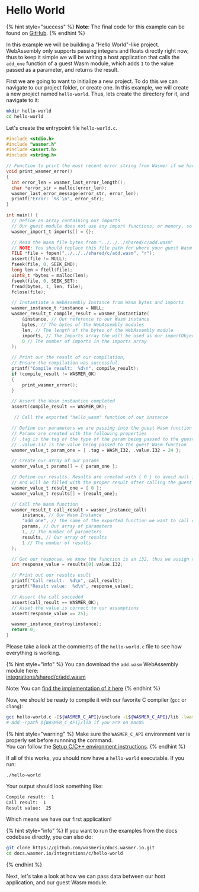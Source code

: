 # Hello World

{% hint style="success" %}
**Note**: The final code for this example can be found on [GitHub](https://github.com/wasmerio/docs.wasmer.io/tree/master/integrations/c/examples/hello-world).
{% endhint %}

In this example we will be building a "Hello World"-like project. WebAssembly only supports passing integers and floats directly right now, thus to keep it simple we will be writing a host application that calls the `add_one` function of a guest Wasm module, which adds `1` to the value passed as a parameter, and returns the result.

First we are going to want to initialize a new project. To do this we can navigate to our project folder, or create one. In this example, we will create a new project named `hello-world`. Thus, lets create the directory for it, and navigate to it:

```bash
mkdir hello-world
cd hello-world
```

Let's create the entrypoint file `hello-world.c`.

```c
#include <stdio.h>
#include "wasmer.h"
#include <assert.h>
#include <string.h>

// Function to print the most recent error string from Wasmer if we have them
void print_wasmer_error()
{
  int error_len = wasmer_last_error_length();
  char *error_str = malloc(error_len);
  wasmer_last_error_message(error_str, error_len);
  printf("Error: `%s`\n", error_str);
}

int main() {
  // Define an array containing our imports
  // Our guest module does not use any import functions, or memory, so we omit them.
  wasmer_import_t imports[] = {};

  // Read the Wasm file bytes from "../../../shared/c/add.wasm"
  // NOTE: You should replace this file path for where your guest Wasm module is.
  FILE *file = fopen("../../../shared/c/add.wasm", "r");
  assert(file != NULL);
  fseek(file, 0, SEEK_END);
  long len = ftell(file);
  uint8_t *bytes = malloc(len);
  fseek(file, 0, SEEK_SET);
  fread(bytes, 1, len, file);
  fclose(file);

  // Instantiate a WebAssembly Instance from Wasm bytes and imports
  wasmer_instance_t *instance = NULL;
  wasmer_result_t compile_result = wasmer_instantiate(
      &instance, // Our reference to our Wasm instance 
      bytes, // The bytes of the WebAssembly modules
      len, // The length of the bytes of the WebAssembly module
      imports, // The Imports array the will be used as our importObject
      0 // The number of imports in the imports array
  );

  // Print our the result of our compilation,
  // Ensure the compilation was successful.
  printf("Compile result:  %d\n", compile_result);
  if (compile_result != WASMER_OK)
  {
      print_wasmer_error();
  }

  // Assert the Wasm instantion completed
  assert(compile_result == WASMER_OK);

   // Call the exported "hello_wasm" function of our instance

  // Define our parameters we are passing into the guest Wasm function call.
  // Params are created with the following properties
  // .tag is the tag of the type of the param being passed to the guest Wasm function
  // .value.I32 is the value being passed to the guest Wasm function
  wasmer_value_t param_one = { .tag = WASM_I32, .value.I32 = 24 };

  // Create our array of our params
  wasmer_value_t params[] = { param_one };

  // Define our results. Results are created with { 0 } to avoid null issues,
  // And will be filled with the proper result after calling the guest Wasm function.
  wasmer_value_t result_one = { 0 };
  wasmer_value_t results[] = {result_one};

  // Call the Wasm function
  wasmer_result_t call_result = wasmer_instance_call(
      instance, // Our Wasm Instance
      "add_one", // the name of the exported function we want to call on the guest Wasm module
      params, // Our array of parameters
      1, // The number of parameters
      results, // Our array of results
      1 // The number of results
  );

  // Get our response, we know the function is an i32, thus we assign the value to an int
  int response_value = results[0].value.I32;

  // Print out our results esult
  printf("Call result:  %d\n", call_result);
  printf("Result value:  %d\n", response_value);

  // Assert the call succeded
  assert(call_result == WASMER_OK);
  // Asset the value is correct to our assumptions
  assert(response_value == 25);

  wasmer_instance_destroy(instance);
  return 0;
}
```

Please take a look at the comments of the `hello-world.c` file to see how everything is working.

{% hint style="info" %}
You can download the `add.wasm` WebAssembly module here:  
[integrations/shared/c/add.wasm](https://github.com/wasmerio/docs.wasmer.io/raw/master/integrations/shared/c/add.wasm)

Note: You can [find the implementation of it here](https://github.com/wasmerio/docs.wasmer.io/blob/master/integrations/shared/c/add.c)
{% endhint %}

Now, we should be ready to compile it with our favorite C compiler \(`gcc` or `clang`\):

```bash
gcc hello-world.c -I${WASMER_C_API}/include -L${WASMER_C_API}/lib -lwasmer -o hello-world
# Add -rpath ${WASMER_C_API}/lib if you are on macOS
```

{% hint style="warning" %}
Make sure the `WASMER_C_API` environment var is properly set before runnning the command.  
You can follow the [Setup C/C++ environment instructions](../setup.md).
{% endhint %}

If all of this works, you should now have a `hello-world` executable. If you run:

`./hello-world`

Your output should look something like:

```bash
Compile result:  1
Call result:  1
Result value:  25
```

Which means we have our first application!

{% hint style="info" %}
If you want to run the examples from the docs codebase directly, you can also do:

```bash
git clone https://github.com/wasmerio/docs.wasmer.io.git
cd docs.wasmer.io/integrations/c/hello-world
```
{% endhint %}

Next, let's take a look at how we can pass data between our host application, and our guest Wasm module.


